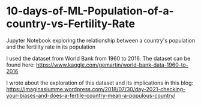 # 10-days-of-ML-Population-of-a-country-vs-Fertility-Rate
Jupyter Notebook exploring the relationship between a country's population and the fertility rate in its population

I used the dataset from World Bank from 1960 to 2016. The dataset can be found here:
https://www.kaggle.com/gemartin/world-bank-data-1960-to-2016

I wrote about the exploration of this dataset and its implications in this blog:
https://imaginasiumme.wordpress.com/2018/07/30/day-2021-checking-your-biases-and-does-a-fertile-country-mean-a-populous-country/
